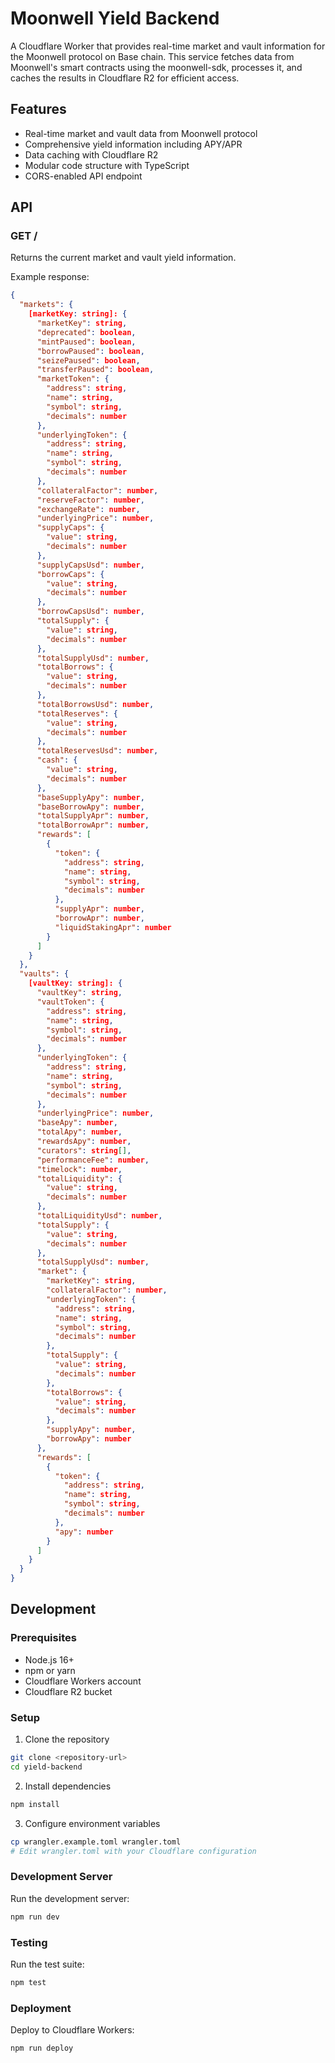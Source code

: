 # Moonwell Yield Backend

A Cloudflare Worker that provides real-time market and vault information for the Moonwell protocol on Base chain. This service fetches data from Moonwell's smart contracts using the moonwell-sdk, processes it, and caches the results in Cloudflare R2 for efficient access.

## Features

- Real-time market and vault data from Moonwell protocol
- Comprehensive yield information including APY/APR
- Data caching with Cloudflare R2
- Modular code structure with TypeScript
- CORS-enabled API endpoint

## API

### GET /

Returns the current market and vault yield information.

Example response:
```json
{
  "markets": {
    [marketKey: string]: {
      "marketKey": string,
      "deprecated": boolean,
      "mintPaused": boolean,
      "borrowPaused": boolean,
      "seizePaused": boolean,
      "transferPaused": boolean,
      "marketToken": {
        "address": string,
        "name": string,
        "symbol": string,
        "decimals": number
      },
      "underlyingToken": {
        "address": string,
        "name": string,
        "symbol": string,
        "decimals": number
      },
      "collateralFactor": number,
      "reserveFactor": number,
      "exchangeRate": number,
      "underlyingPrice": number,
      "supplyCaps": {
        "value": string,
        "decimals": number
      },
      "supplyCapsUsd": number,
      "borrowCaps": {
        "value": string,
        "decimals": number
      },
      "borrowCapsUsd": number,
      "totalSupply": {
        "value": string,
        "decimals": number
      },
      "totalSupplyUsd": number,
      "totalBorrows": {
        "value": string,
        "decimals": number
      },
      "totalBorrowsUsd": number,
      "totalReserves": {
        "value": string,
        "decimals": number
      },
      "totalReservesUsd": number,
      "cash": {
        "value": string,
        "decimals": number
      },
      "baseSupplyApy": number,
      "baseBorrowApy": number,
      "totalSupplyApr": number,
      "totalBorrowApr": number,
      "rewards": [
        {
          "token": {
            "address": string,
            "name": string,
            "symbol": string,
            "decimals": number
          },
          "supplyApr": number,
          "borrowApr": number,
          "liquidStakingApr": number
        }
      ]
    }
  },
  "vaults": {
    [vaultKey: string]: {
      "vaultKey": string,
      "vaultToken": {
        "address": string,
        "name": string,
        "symbol": string,
        "decimals": number
      },
      "underlyingToken": {
        "address": string,
        "name": string,
        "symbol": string,
        "decimals": number
      },
      "underlyingPrice": number,
      "baseApy": number,
      "totalApy": number,
      "rewardsApy": number,
      "curators": string[],
      "performanceFee": number,
      "timelock": number,
      "totalLiquidity": {
        "value": string,
        "decimals": number
      },
      "totalLiquidityUsd": number,
      "totalSupply": {
        "value": string,
        "decimals": number
      },
      "totalSupplyUsd": number,
      "market": {
        "marketKey": string,
        "collateralFactor": number,
        "underlyingToken": {
          "address": string,
          "name": string,
          "symbol": string,
          "decimals": number
        },
        "totalSupply": {
          "value": string,
          "decimals": number
        },
        "totalBorrows": {
          "value": string,
          "decimals": number
        },
        "supplyApy": number,
        "borrowApy": number
      },
      "rewards": [
        {
          "token": {
            "address": string,
            "name": string,
            "symbol": string,
            "decimals": number
          },
          "apy": number
        }
      ]
    }
  }
}
```

## Development

### Prerequisites

- Node.js 16+
- npm or yarn
- Cloudflare Workers account
- Cloudflare R2 bucket

### Setup

1. Clone the repository
```bash
git clone <repository-url>
cd yield-backend
```

2. Install dependencies
```bash
npm install
```

3. Configure environment variables
```bash
cp wrangler.example.toml wrangler.toml
# Edit wrangler.toml with your Cloudflare configuration
```

### Development Server

Run the development server:
```bash
npm run dev
```

### Testing

Run the test suite:
```bash
npm test
```

### Deployment

Deploy to Cloudflare Workers:
```bash
npm run deploy
